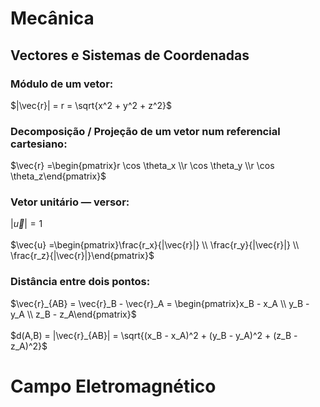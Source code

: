 # Mecânica

## Vectores e Sistemas de Coordenadas

### Módulo de um vetor:
$|\vec{r}| = r = \sqrt{x^2 + y^2 + z^2}$

### Decomposição / Projeção de um vetor num referencial cartesiano:
$\vec{r} =\begin{pmatrix}r \cos \theta_x \\r \cos \theta_y \\r \cos \theta_z\end{pmatrix}$

### Vetor unitário — versor:
$|\vec{u}| = 1$<br><br>
$\vec{u} =\begin{pmatrix}\frac{r_x}{|\vec{r}|} \\ \frac{r_y}{|\vec{r}|} \\ \frac{r_z}{|\vec{r}|}\end{pmatrix}$

### Distância entre dois pontos:
$\vec{r}_{AB} = \vec{r}_B - \vec{r}_A = \begin{pmatrix}x_B - x_A \\ y_B - y_A \\ z_B - z_A\end{pmatrix}$<br><br>
$d(A,B) = |\vec{r}_{AB}| = \sqrt{(x_B - x_A)^2 + (y_B - y_A)^2 + (z_B - z_A)^2}$


# Campo Eletromagnético
